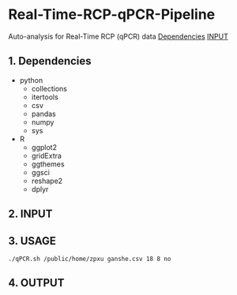 # Real-Time-RCP-qPCR-Pipeline
Auto-analysis for Real-Time RCP (qPCR) data
[Dependencies](#Dependencies)
[INPUT](#INPUT)
## 1. Dependencies
- python
  - collections
  - itertools
  - csv
  - pandas
  - numpy
  - sys
- R
  - ggplot2
  - gridExtra
  - ggthemes
  - ggsci
  - reshape2
  - dplyr
## 2. INPUT
## 3. USAGE
```
./qPCR.sh /public/home/zpxu ganshe.csv 18 8 no
```
## 4. OUTPUT
